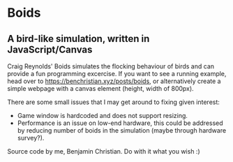 # Boids
## A bird-like simulation, written in JavaScript/Canvas

Craig Reynolds' Boids simulates the flocking behaviour of birds and can provide a fun programming excercise.
If you want to see a running example, head over to https://benchristian.xyz/posts/boids, or alternatively create a simple webpage with a canvas element (height, width of 800px).

There are some small issues that I may get around to fixing given interest:
- Game window is hardcoded and does not support resizing.
- Performance is an issue on low-end hardware, this could be addressed by reducing number of boids in the simulation (maybe through hardware survey?).

Source code by me, Benjamin Christian. Do with it what you wish :)
